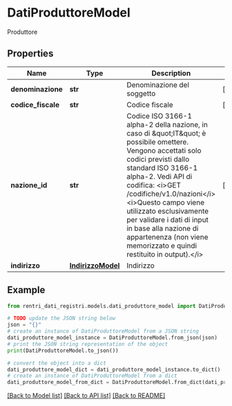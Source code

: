 # DatiProduttoreModel

Produttore

## Properties

Name | Type | Description | Notes
------------ | ------------- | ------------- | -------------
**denominazione** | **str** | Denominazione del soggetto | [optional] 
**codice_fiscale** | **str** | Codice fiscale | [optional] 
**nazione_id** | **str** | Codice ISO 3166-1 alpha-2 della nazione, in caso di \&quot;IT\&quot; è possibile omettere.  Vengono accettati solo codici previsti dallo standard ISO 3166-1 alpha-2.  Vedi API di codifica: &lt;i&gt;GET /codifiche/v1.0/nazioni&lt;/i&gt;  &lt;i&gt;Questo campo viene utilizzato esclusivamente per validare i dati di input in base alla nazione di appartenenza (non viene memorizzato e quindi restituito in output).&lt;/i&gt; | [optional] 
**indirizzo** | [**IndirizzoModel**](IndirizzoModel.md) | Indirizzo | 

## Example

```python
from rentri_dati_registri.models.dati_produttore_model import DatiProduttoreModel

# TODO update the JSON string below
json = "{}"
# create an instance of DatiProduttoreModel from a JSON string
dati_produttore_model_instance = DatiProduttoreModel.from_json(json)
# print the JSON string representation of the object
print(DatiProduttoreModel.to_json())

# convert the object into a dict
dati_produttore_model_dict = dati_produttore_model_instance.to_dict()
# create an instance of DatiProduttoreModel from a dict
dati_produttore_model_from_dict = DatiProduttoreModel.from_dict(dati_produttore_model_dict)
```
[[Back to Model list]](../README.md#documentation-for-models) [[Back to API list]](../README.md#documentation-for-api-endpoints) [[Back to README]](../README.md)



